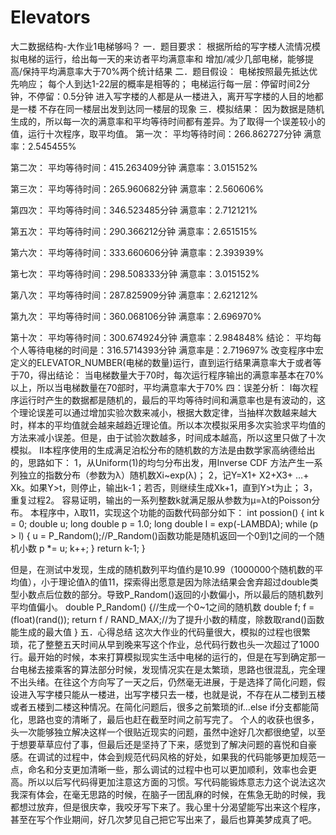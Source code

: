 # Elevators
大二数据结构-大作业1电梯够吗？
一．题目要求：
根据所给的写字楼人流情况模拟电梯的运行，给出每一天的来访者平均满意率和
增加/减少几部电梯，能够提高/保持平均满意率大于70%两个统计结果
二．题目假设：
电梯按照最先抵达优先响应；
每个人到达1-22层的概率是相等的；
电梯运行每一层：停留时间2分钟，不停留：0.5分钟
进入写字楼的人都是从一楼进入，离开写字楼的人目的地都是一楼
不存在同一楼层出发到达同一楼层的现象
三．模拟结果：
因为数据是随机生成的，所以每一次的满意率和平均等待时间都有差异。为了取得一个误差较小的值，运行十次程序，取平均值。
第一次：
平均等待时间：266.862727分钟
满意率：2.545455%

第二次：
平均等待时间：415.263409分钟
满意率：3.015152%

第三次：
平均等待时间：265.960682分钟
满意率：2.560606%

第四次：
平均等待时间：346.523485分钟
满意率：2.712121%

第五次：
平均等待时间：290.366212分钟
满意率：2.651515%

第六次：
平均等待时间：333.660606分钟
满意率：2.393939%

第七次：
平均等待时间：298.508333分钟
满意率：3.015152%

第八次：
平均等待时间：287.825909分钟
满意率：2.621212%

第九次：
平均等待时间：360.068106分钟
满意率：2.696970%

第十次：
平均等待时间：300.674924分钟
满意率：2.984848%
结论：
平均每个人等待电梯的时间是：‭316.5714393‬分钟‬‬
满意率是：‭2.719697‬%‬‬
改变程序中宏定义的ELEVATOR_NUMBER(电梯的数量)运行，直到运行结果满意率大于或者等于70，得出结论：
	当电梯数量大于70时，每次运行程序输出的满意率基本在70%以上，所以当电梯数量在70部时，平均满意率大于70%
四：误差分析：
Ⅰ每次程序运行时产生的数据都是随机的，最后的平均等待时间和满意率也是有波动的，这个理论误差可以通过增加实验次数来减小，根据大数定律，当抽样次数越来越大时，样本的平均值就会越来越趋近理论值。所以本次模拟采用多次实验求平均值的方法来减小误差。但是，由于试验次数越多，时间成本越高，所以这里只做了十次模拟。
Ⅱ本程序使用的生成满足泊松分布的随机数的方法是由数学家高纳德给出的，思路如下：
1，从Uniform(1)的均匀分布出发，用Inverse CDF 方法产生一系列独立的指数分布（参数为λ）随机数Xi~exp(λ)；
2，记Y=X1+ X2+X3+ …+ Xk。如果Y>t，则停止，输出k-1；若否，则继续生成Xk+1，直到Y>t为止；
3，重复过程2。
容易证明，输出的一系列整数k就满足服从参数为μ=λt的Poisson分布。
	本程序中，λ取11，实现这个功能的函数代码部分如下：
	int possion() {
	int k = 0;
	double u;
	long double p = 1.0;
	long double l = exp(-LAMBDA);
	while (p > l) {
		u = P_Random();//P_Random()函数功能是随机返回一个0到1之间的一个随机小数
		p *= u;
		k++;
	}
	return k-1;
}

但是，在测试中发现，生成的随机数列平均值约是10.99（1000000个随机数的平均值），小于理论值λ的值11，探索得出愿意是因为除法结果会舍弃超过double类型小数点后位数的部分。导致P_Random()返回的小数偏小，所以最后的随机数列平均值偏小。
double P_Random() {//生成一个0~1之间的随机数
	double f;
	f = (float)(rand());
	return f / RAND_MAX;//为了提升小数的精度，除数取rand()函数能生成的最大值
}
五．心得总结
这次大作业的代码量很大，模拟的过程也很繁琐，花了整整五天时间从早到晚来写这个作业，总代码行数也头一次超过了1000行。最开始的时候，本来打算模拟现实生活中电梯的运行的，但是在写到确定那一台电梯去接乘客的算法部分时候，发现情况实在是太繁琐，思路也很混乱，完全理不出头绪。在往这个方向写了一天之后，仍然毫无进展，于是选择了简化问题，假设进入写字楼只能从一楼进，出写字楼只去一楼，也就是说，不存在从二楼到五楼或者五楼到二楼这种情况。在简化问题后，很多之前繁琐的if…else if分支都能简化，思路也变的清晰了，最后也赶在截至时间之前写完了。
个人的收获也很多，头一次能够独立解决这样一个很贴近现实的问题，虽然中途好几次都很绝望，以至于想要草草应付了事，但最后还是坚持了下来，感觉到了解决问题的喜悦和自豪感。在调试的过程中，体会到规范代码风格的好处，如果我的代码能够更加规范一点，命名和分支更加清晰一些，那么调试的过程中也可以更加顺利，效率也会更高。所以以后写代码得更加注意这方面的习惯。写代码能锻炼意志力这个说法这次我深有体会，在毫无思路的时候，在脑子一团乱麻的时候，在焦急无助的时候，我都想过放弃，但是很庆幸，我咬牙写下来了。我心里十分渴望能写出来这个程序，甚至在写个作业期间，好几次梦见自己把它写出来了，最后也算美梦成真了吧。
